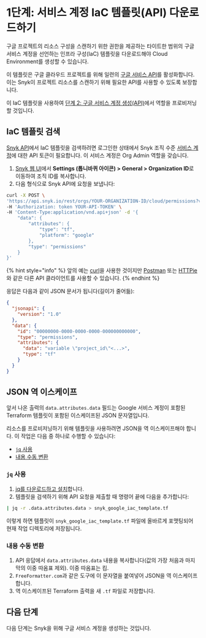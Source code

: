 # 1단계: 서비스 계정 IaC 템플릿(API) 다운로드하기

구글 프로젝트의 리소스 구성을 스캔하기 위한 권한을 제공하는 타이트한 범위의 구글 서비스 계정을 선언하는 인프라 구성(IaC) 템플릿을 다운로드해야 Cloud Environment를 생성할 수 있습니다.

이 템플릿은 구글 클라우드 프로젝트를 위해 일련의 [구글 서비스 API](https://cloud.google.com/service-usage/docs/enabled-service)를 활성화합니다. 이는 Snyk이 프로젝트 리소스를 스캔하기 위해 필요한 API를 사용할 수 있도록 보장합니다.

이 IaC 템플릿을 사용하여 [단계 2: 구글 서비스 계정 생성(API)](step-2-create-the-google-service-account-api.md)에서 역할을 프로비저닝할 것입니다.

## IaC 템플릿 검색

[Snyk API](https://apidocs.snyk.io/?version=2022-12-21%7Ebeta#post-/orgs/-org_id-/cloud/permissions)에서 IaC 템플릿을 검색하려면 로그인한 상태에서 Snyk 조직 수준 [서비스 계정](https://docs.snyk.io/features/user-and-group-management/structure-account-for-high-application-performance/service-accounts#set-up-a-service-account)에 대한 API 토큰이 필요합니다. 이 서비스 계정은 Org Admin 역할을 갖습니다.

1. [Snyk 웹 UI](https://app.snyk.io/)에서 **Settings (톱니바퀴 아이콘) > General > Organization ID**로 이동하여 조직 ID를 복사합니다.
2. 다음 형식으로 Snyk API에 요청을 보냅니다:

```bash
curl -X POST \
'https://api.snyk.io/rest/orgs/YOUR-ORGANIZATION-ID/cloud/permissions?version=2022-12-21~beta' \
-H 'Authorization: token YOUR-API-TOKEN' \
-H 'Content-Type:application/vnd.api+json' -d '{
    "data": {
        "attributes": {
            "type": "tf",
            "platform": "google"
        },
        "type": "permissions"
    }
}'
```

{% hint style="info" %}
앞의 예는 [curl](https://curl.se/)을 사용한 것이지만 [Postman](https://www.postman.com/) 또는 [HTTPie](https://httpie.io/)와 같은 다른 API 클라이언트를 사용할 수 있습니다.
{% endhint %}

응답은 다음과 같이 JSON 문서가 됩니다(길이가 줄어듦):

```json
{
  "jsonapi": {
    "version": "1.0"
  },
  "data": {
    "id": "00000000-0000-0000-0000-000000000000",
    "type": "permissions",
    "attributes": {
      "data": "variable \"project_id\"<...>",
      "type": "tf"
    }
  }
}
```

## JSON 역 이스케이프

앞서 나온 출력의 `data.attributes.data` 필드는 Google 서비스 계정이 포함된 Terraform 템플릿이 포함된 이스케이프된 JSON 문자열입니다.

리소스를 프로비저닝하기 위해 템플릿을 사용하려면 JSON을 역 이스케이프해야 합니다. 이 작업은 다음 중 하나로 수행할 수 있습니다:

* [`jq` 사용](step-1-download-service-account-iac-template-api.md#use-jq)
* [내용 수동 변환](step-1-download-service-account-iac-template-api.md#transform-the-content-manually)

### `jq` 사용

1. [jq를 다운로드하고 설치](https://stedolan.github.io/jq/download/)합니다.
2. 템플릿을 검색하기 위해 API 요청을 제출할 때 명령어 끝에 다음을 추가합니다:

```bash
| jq -r .data.attributes.data > snyk_google_iac_template.tf
```

이렇게 하면 템플릿이 `snyk_google_iac_template.tf` 파일에 올바르게 포맷팅되어 현재 작업 디렉토리에 저장됩니다.

### 내용 수동 변환

1. API 응답에서 `data.attributes.data` 내용을 복사합니다(값의 가장 처음과 마지막의 이중 따옴표 제외). 이중 따옴표는 킴.
2. `FreeFormatter.com`과 같은 도구에 이 문자열을 붙여넣어 JSON을 역 이스케이프합니다.
3. 역 이스케이프된 Terraform 출력을 새 `.tf` 파일로 저장합니다.

## 다음 단계

다음 단계는 Snyk을 위해 구글 서비스 계정을 생성하는 것입니다.
